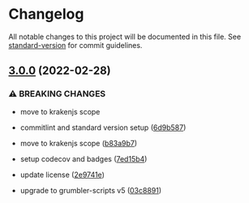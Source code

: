 # Changelog

All notable changes to this project will be documented in this file. See [standard-version](https://github.com/conventional-changelog/standard-version) for commit guidelines.

## [3.0.0](https://github.com/krakenjs/jsx-pragmatic/compare/v2.0.22...v3.0.0) (2022-02-28)


### ⚠ BREAKING CHANGES

* move to krakenjs scope

* commitlint and standard version setup ([6d9b587](https://github.com/krakenjs/jsx-pragmatic/commit/6d9b587b82736214e8c6c45a45bb414e02050c13))
* move to krakenjs scope ([b83a9b7](https://github.com/krakenjs/jsx-pragmatic/commit/b83a9b72c630cef9d42238a6a0288bf9cceb68b3))
* setup codecov and badges ([7ed15b4](https://github.com/krakenjs/jsx-pragmatic/commit/7ed15b4e3898a965c505536acec3e390de74bd4e))
* update license ([2e9741e](https://github.com/krakenjs/jsx-pragmatic/commit/2e9741e7c6abf123d95acddf8b2b0022377e56d5))
* upgrade to grumbler-scripts v5 ([03c8891](https://github.com/krakenjs/jsx-pragmatic/commit/03c88918e699b83063a95b70856e8a3651b088ab))
